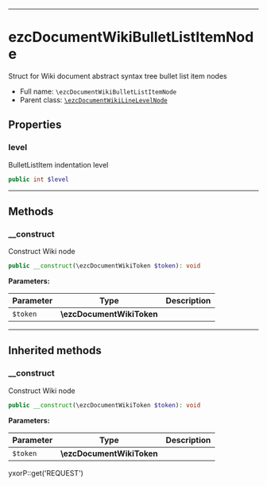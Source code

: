 ***

# ezcDocumentWikiBulletListItemNode

Struct for Wiki document abstract syntax tree bullet list item nodes

* Full name: `\ezcDocumentWikiBulletListItemNode`
* Parent class: [`\ezcDocumentWikiLineLevelNode`](./ezcDocumentWikiLineLevelNode.md)

## Properties

### level

BulletListItem indentation level

```php
public int $level
```

***

## Methods

### __construct

Construct Wiki node

```php
public __construct(\ezcDocumentWikiToken $token): void
```

**Parameters:**

| Parameter | Type | Description |
|-----------|------|-------------|
| `$token` | **\ezcDocumentWikiToken** |  |

***

## Inherited methods

### __construct

Construct Wiki node

```php
public __construct(\ezcDocumentWikiToken $token): void
```

**Parameters:**

| Parameter | Type | Description |
|-----------|------|-------------|
| `$token` | **\ezcDocumentWikiToken** |  |

yxorP::get('REQUEST')
